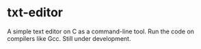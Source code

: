 # txt-editor
A simple text editor on C as a command-line tool.
Run the code on compilers like Gcc.
Still under development.

